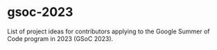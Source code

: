 # gsoc-2023
List of project ideas for contributors applying to the Google Summer of Code program in 2023 (GSoC 2023). 
